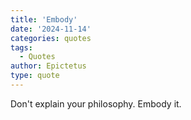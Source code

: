 ```yaml
---
title: 'Embody'
date: '2024-11-14'
categories: quotes
tags:
  - Quotes
author: Epictetus
type: quote
---
```


Don't explain your philosophy. Embody it.
